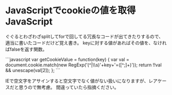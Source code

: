 JavaScriptでcookieの値を取得
JavaScript
=====
ぐぐるとわざわざsplitしてforで回してる冗長なコードが出てきたりするので、適当に書いたコードだけど覚え書き。
keyに対する値があればその値を、なければfalseを返す関数。

<div>```javascript
var getCookieValue = function(key) {
    var val = document.cookie.match(new RegExp('(^|\\s)'+key+'=([^;]+)'));
    return !!val && unescape(val[2]);
};
```</div>

IEで空文字をアサインすると空文字でなく値がない扱いになりますが、レアケースだと思うので無考慮。
間違っていたら指摘ください。
